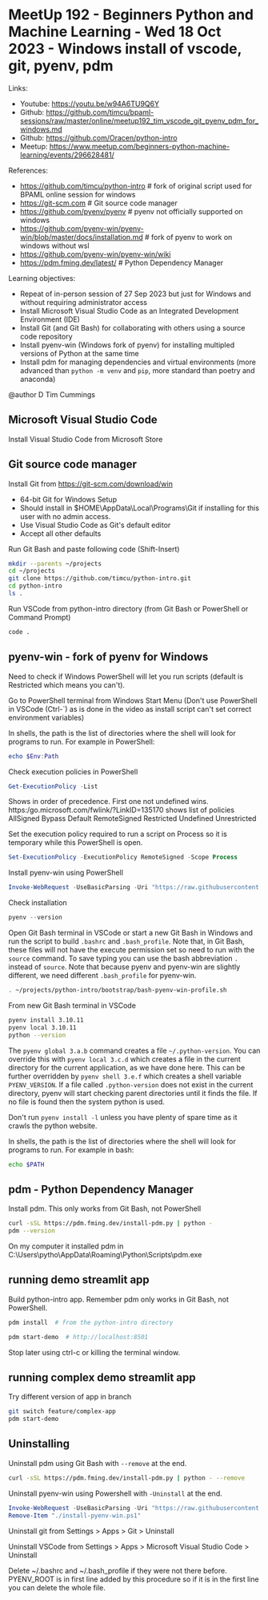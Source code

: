 # MeetUp 192 - Beginners Python and Machine Learning - Wed 18 Oct 2023 - Windows install of vscode, git, pyenv, pdm

Links:

- Youtube: <https://youtu.be/w94A6TU9Q6Y>
- Github:  <https://github.com/timcu/bpaml-sessions/raw/master/online/meetup192_tim_vscode_git_pyenv_pdm_for_windows.md>
- Github:  <https://github.com/Oracen/python-intro>
- Meetup:  <https://www.meetup.com/beginners-python-machine-learning/events/296628481/>

References:

- <https://github.com/timcu/python-intro>  # fork of original script used for BPAML online session for windows
- <https://git-scm.com>  # Git source code manager
- <https://github.com/pyenv/pyenv>  # pyenv not officially supported on windows
- <https://github.com/pyenv-win/pyenv-win/blob/master/docs/installation.md>  # fork of pyenv to work on windows without wsl
- <https://github.com/pyenv-win/pyenv-win/wiki>
- <https://pdm.fming.dev/latest/>  # Python Dependency Manager

Learning objectives:

- Repeat of in-person session of 27 Sep 2023 but just for Windows and without requiring administrator access
- Install Microsoft Visual Studio Code as an Integrated Development Environment (IDE)
- Install Git (and Git Bash) for collaborating with others using a source code repository
- Install pyenv-win (Windows fork of pyenv) for installing multipled versions of Python at the same time
- Install pdm for managing dependencies and virtual environments (more advanced than `python -m venv` and `pip`, more standard than poetry and anaconda)

@author D Tim Cummings

## Microsoft Visual Studio Code

Install Visual Studio Code from Microsoft Store

## Git source code manager

Install Git from <https://git-scm.com/download/win>

- 64-bit Git for Windows Setup
- Should install in $HOME\AppData\Local\Programs\Git if installing for this user with no admin access.
- Use Visual Studio Code as Git's default editor
- Accept all other defaults

Run Git Bash and paste following code (Shift-Insert)

```bash
mkdir --parents ~/projects
cd ~/projects
git clone https://github.com/timcu/python-intro.git
cd python-intro
ls .
```

Run VSCode from python-intro directory (from Git Bash or PowerShell or Command Prompt)

```bash
code .
```

## pyenv-win - fork of pyenv for Windows

Need to check if Windows PowerShell will let you run scripts (default is Restricted which means you can't).

Go to PowerShell terminal from Windows Start Menu (Don't use PowerShell in VSCode (Ctrl-`) as is done in the video as install script can't set correct environment variables)

In shells, the path is the list of directories where the shell will look for programs to run. For example in PowerShell:

```powershell
echo $Env:Path
```

Check execution policies in PowerShell

```powershell
Get-ExecutionPolicy -List
```

Shows in order of precedence. First one not undefined wins.
https:/go.microsoft.com/fwlink/?LinkID=135170 shows list of policies
AllSigned Bypass Default RemoteSigned Restricted Undefined Unrestricted

Set the execution policy required to run a script on Process so it is temporary while this PowerShell is open.

```powershell
Set-ExecutionPolicy -ExecutionPolicy RemoteSigned -Scope Process
```

Install pyenv-win using PowerShell

```powershell
Invoke-WebRequest -UseBasicParsing -Uri "https://raw.githubusercontent.com/pyenv-win/pyenv-win/master/pyenv-win/install-pyenv-win.ps1" -OutFile "./install-pyenv-win.ps1"; &"./install-pyenv-win.ps1"
```

Check installation

```powershell
pyenv --version
```

Open Git Bash terminal in VSCode or start a new Git Bash in Windows and run the script to build `.bashrc` and `.bash_profile`. Note that, in Git Bash, these files will not have the execute permission set so need to run with the `source` command. To save typing you can use the bash abbreviation `.` instead of `source`. Note that because pyenv and pyenv-win are slightly different, we need different `.bash_profile` for pyenv-win.

```bash
. ~/projects/python-intro/bootstrap/bash-pyenv-win-profile.sh
```

From new Git Bash terminal in VSCode

```bash
pyenv install 3.10.11
pyenv local 3.10.11
python --version
```

The `pyenv global 3.a.b` command creates a file `~/.python-version`. You can override this with `pyenv local 3.c.d` which creates a file in the current directory for the current application, as we have done here. This can be further overridden by `pyenv shell 3.e.f` which creates a shell variable `PYENV_VERSION`. If a file called `.python-version` does not exist in the current directory, pyenv will start checking parent directories until it finds the file. If no file is found then the system python is used.

Don't run `pyenv install -l` unless you have plenty of spare time as it crawls the python website.

In shells, the path is the list of directories where the shell will look for programs to run. For example in bash:

```bash
echo $PATH
```

## pdm - Python Dependency Manager

Install pdm. This only works from Git Bash, not PowerShell

```bash
curl -sSL https://pdm.fming.dev/install-pdm.py | python -
pdm --version
```

On my computer it installed pdm in C:\Users\pytho\AppData\Roaming\Python\Scripts\pdm.exe

## running demo streamlit app

Build python-intro app. Remember pdm only works in Git Bash, not PowerShell.

```bash
pdm install  # from the python-intro directory

pdm start-demo  # http://localhost:8501
```

Stop later using ctrl-c or killing the terminal window.

## running complex demo streamlit app

Try different version of app in branch

```bash
git switch feature/complex-app
pdm start-demo
```

## Uninstalling

Uninstall pdm using Git Bash with `--remove` at the end.

```bash
curl -sSL https://pdm.fming.dev/install-pdm.py | python - --remove
```

Uninstall pyenv-win using Powershell with `-Uninstall` at the end.

```powershell
Invoke-WebRequest -UseBasicParsing -Uri "https://raw.githubusercontent.com/pyenv-win/pyenv-win/master/pyenv-win/install-pyenv-win.ps1" -OutFile "./install-pyenv-win.ps1"; &"./install-pyenv-win.ps1" -Uninstall
Remove-Item "./install-pyenv-win.ps1"
```

Uninstall git from Settings > Apps > Git > Uninstall

Uninstall VSCode from Settings > Apps > Microsoft Visual Studio Code > Uninstall

Delete ~/.bashrc and ~/.bash_profile if they were not there before. PYENV_ROOT is in first line added by this procedure so if it is in the first line you can delete the whole file.
